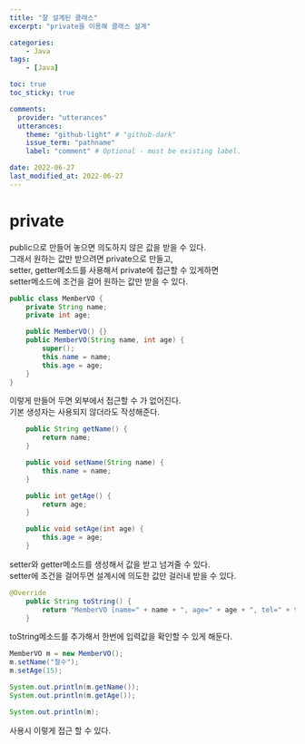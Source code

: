 ```yaml
---
title: "잘 설계된 클래스"
excerpt: "private을 이용해 클래스 설계"

categories:
    - Java
tags:
    - [Java]

toc: true
toc_sticky: true

comments:
  provider: "utterances"
  utterances:
    theme: "github-light" # "github-dark"
    issue_term: "pathname"
    label: "comment" # Optional - must be existing label.

date: 2022-06-27
last_modified_at: 2022-06-27
---
```

# private
public으로 만들어 놓으면 의도하지 않은 값을 받을 수 있다.  
그래서 원하는 값만 받으려면 private으로 만들고,   
setter, getter메소드를 사용해서 private에 접근할 수 있게하면  
setter메소드에 조건을 걸어 원하는 값만 받을 수 있다.  
```java
public class MemberVO {
	private String name;
	private int age;

	public MemberVO() {}
	public MemberVO(String name, int age) {
		super();
		this.name = name;
		this.age = age;
	}
}
```
이렇게 만들어 두면 외부에서 접근할 수 가 없어진다.  
기본 생성자는 사용되지 않더라도 작성해준다.  
```java
    public String getName() {
		return name;
	}

	public void setName(String name) {
		this.name = name;
	}

	public int getAge() {
		return age;
	}

	public void setAge(int age) {
		this.age = age;
	}
```
setter와 getter메소드를 생성해서 값을 받고 넘겨줄 수 있다.  
setter에 조건을 걸어두면 설계시에 의도한 값만 걸러내 받을 수 있다.  
```java
@Override
	public String toString() {
		return "MemberVO [name=" + name + ", age=" + age + ", tel=" + tel + ", addr=" + addr + "]";
	}
```
toString메소드를 추가해서 한번에 입력값을 확인할 수 있게 해둔다.  
```java
MemberVO m = new MemberVO();
m.setName("철수");
m.setAge(15);

System.out.println(m.getName());
System.out.println(m.getAge());

System.out.println(m);
```
사용시 이렇게 접근 할 수 있다.